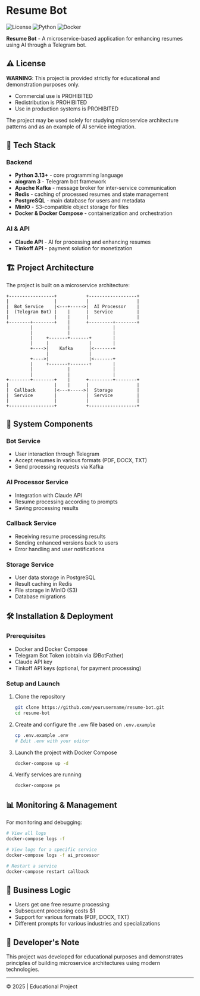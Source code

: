 # Resume Bot

![License](https://img.shields.io/badge/license-Educational_Use_Only-red)
![Python](https://img.shields.io/badge/python-3.13+-blue)
![Docker](https://img.shields.io/badge/docker-ready-brightgreen)

**Resume Bot** - A microservice-based application for enhancing resumes using AI through a Telegram bot.

## ⚠️ License

**WARNING**: This project is provided strictly for educational and demonstration purposes only.

- Commercial use is PROHIBITED
- Redistribution is PROHIBITED
- Use in production systems is PROHIBITED

The project may be used solely for studying microservice architecture patterns and as an example of AI service integration.

## 🚀 Tech Stack

### Backend
- **Python 3.13+** - core programming language
- **aiogram 3** - Telegram bot framework
- **Apache Kafka** - message broker for inter-service communication
- **Redis** - caching of processed resumes and state management
- **PostgreSQL** - main database for users and metadata
- **MinIO** - S3-compatible object storage for files
- **Docker & Docker Compose** - containerization and orchestration

### AI & API
- **Claude API** - AI for processing and enhancing resumes
- **Tinkoff API** - payment solution for monetization

## 🏗️ Project Architecture

The project is built on a microservice architecture:

```
+-----------------+           +------------------+
|                 |           |                  |
|  Bot Service    |<---+----->|  AI Processor    |
|  (Telegram Bot) |    |      |  Service         |
|                 |    |      |                  |
+--------+--------+    |      +---------+--------+
         |             |                |
         |             |                |
         |     +-------+-------+        |
         |     |               |        |
         +---->|    Kafka      |<-------+
               |               |
         +---->|               |<-------+
         |     +-------+-------+        |
         |             |                |
         |             |                |
+--------+--------+    |      +---------+--------+
|                 |    |      |                  |
|  Callback       |<---+----->|  Storage         |
|  Service        |           |  Service         |
|                 |           |                  |
+-----------------+           +------------------+
```

## 🔧 System Components

### Bot Service
- User interaction through Telegram
- Accept resumes in various formats (PDF, DOCX, TXT)
- Send processing requests via Kafka

### AI Processor Service
- Integration with Claude API
- Resume processing according to prompts
- Saving processing results

### Callback Service
- Receiving resume processing results
- Sending enhanced versions back to users
- Error handling and user notifications

### Storage Service
- User data storage in PostgreSQL
- Result caching in Redis
- File storage in MinIO (S3)
- Database migrations

## 🛠️ Installation & Deployment

### Prerequisites
- Docker and Docker Compose
- Telegram Bot Token (obtain via @BotFather)
- Claude API key
- Tinkoff API keys (optional, for payment processing)

### Setup and Launch

1. Clone the repository
   ```bash
   git clone https://github.com/yourusername/resume-bot.git
   cd resume-bot
   ```

2. Create and configure the `.env` file based on `.env.example`
   ```bash
   cp .env.example .env
   # Edit .env with your editor
   ```

3. Launch the project with Docker Compose
   ```bash
   docker-compose up -d
   ```

4. Verify services are running
   ```bash
   docker-compose ps
   ```

## 📊 Monitoring & Management

For monitoring and debugging:

```bash
# View all logs
docker-compose logs -f

# View logs for a specific service
docker-compose logs -f ai_processor

# Restart a service
docker-compose restart callback
```

## 💼 Business Logic

- Users get one free resume processing
- Subsequent processing costs $1
- Support for various formats (PDF, DOCX, TXT)
- Different prompts for various industries and specializations

## 📝 Developer's Note

This project was developed for educational purposes and demonstrates principles of building microservice architectures using modern technologies.

---

© 2025 | Educational Project